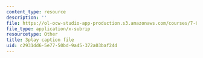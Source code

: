 ```yaml
---
content_type: resource
description: ''
file: https://ol-ocw-studio-app-production.s3.amazonaws.com/courses/7-014-introductory-biology-spring-2005/c2931dd65e7750bd9a45372a03baf24d_7aNYj3zyVkc.vtt
file_type: application/x-subrip
resourcetype: Other
title: 3play caption file
uid: c2931dd6-5e77-50bd-9a45-372a03baf24d
---
```

